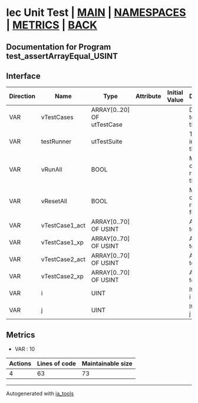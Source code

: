 # Iec Unit Test | [MAIN] | [NAMESPACES] | [METRICS] | [BACK]  

## Documentation for Program test_assertArrayEqual_USINT  

## Interface  

| Direction | Name | Type | Attribute | Initial Value | Documentation |
| --------- | ---- | ---- | --------- | ------------- | ------------- |
| VAR | vTestCases | ARRAY[0..20] OF utTestCase |  |  | Definition of all test cases for this POU |  
| VAR | testRunner | utTestSuite |  |  | Test Suite fb instance to run the tests |  
| VAR | vRunAll | BOOL |  |  | Manual command to run all tests for this POU |  
| VAR | vResetAll | BOOL |  |  | Manual command to reset all tests for this POU |  
| VAR | vTestCase1_act | ARRAY[0..70] OF USINT |  |  | Array data 1 of test case 1 |  
| VAR | vTestCase1_xp | ARRAY[0..70] OF USINT |  |  | Array data 2 of test case 1 |  
| VAR | vTestCase2_act | ARRAY[0..70] OF USINT |  |  | Array data 3 of test case 2 |  
| VAR | vTestCase2_xp | ARRAY[0..70] OF USINT |  |  | Array data 4 of test case 2 |  
| VAR | i | UINT |  |  | Iterator variable i |  
| VAR | j | UINT |  |  | Iterator variable j |  


## Metrics  

- VAR : 10

| Actions | Lines of code | Maintainable size |
| ------- | ------------- | ----------------- |
| 4 | 63 | 73 |

---
Autogenerated with [ia_tools](https://github.com/tkucic/ia_tools)  

[MAIN]: ../../../../index.md
[NAMESPACES]: ../../nsList.md
[METRICS]: ../../../metrics.md
[BACK]: ../nsMain.md
